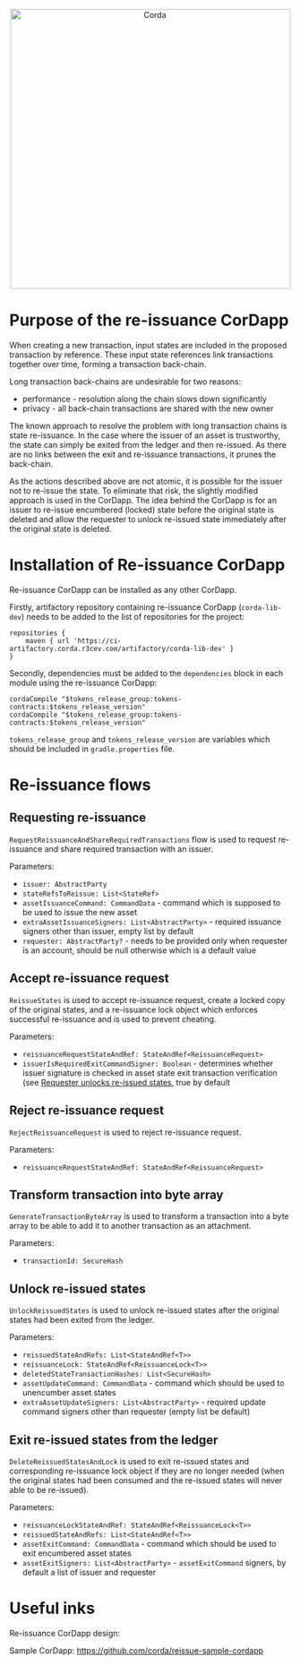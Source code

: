 <p align="center">	
  <img src="https://www.corda.net/wp-content/uploads/2016/11/fg005_corda_b.png" alt="Corda" width="500">	
</p>

# Purpose of the re-issuance CorDapp

When creating a new transaction, input states are included in the proposed transaction by reference.
These input state references link transactions together over time, forming a transaction back-chain.

Long transaction back-chains are undesirable for two reasons:
- performance - resolution along the chain slows down significantly
- privacy - all back-chain transactions are shared with the new owner

The known approach to resolve the problem with long transaction chains is state re-issuance.
In the case where the issuer of an asset is trustworthy, the state can simply be exited from the ledger and then re-issued. 
As there are no links between the exit and re-issuance transactions, it prunes the back-chain. 

As the actions described above are not atomic, it is possible for the issuer not to re-issue the state. 
To eliminate that risk, the slightly modified approach is used in the CorDapp. The idea behind the CorDapp is for 
an issuer to re-issue encumbered (locked) state before the original state is deleted and allow the requester to 
unlock re-issued state immediately after the original state is deleted.

# Installation of Re-issuance CorDapp

Re-issuance CorDapp can be installed as any other CorDapp. 

Firstly, artifactory repository containing re-issuance CorDapp (`corda-lib-dev`) needs to be added to the list 
of repositories for the project:
```
repositories {
    maven { url 'https://ci-artifactory.corda.r3cev.com/artifactory/corda-lib-dev' }
}
```

Secondly, dependencies must be added to the `dependencies` block in each module using the re-issuance CorDapp:
```
cordaCompile "$tokens_release_group:tokens-contracts:$tokens_release_version"
cordaCompile "$tokens_release_group:tokens-contracts:$tokens_release_version"
```

`tokens_release_group` and `tokens_release_version` are variables which should be included in `gradle.properties` file.

# Re-issuance flows
## Requesting re-issuance
`RequestReissuanceAndShareRequiredTransactions` flow is used to request re-issuance and share required transaction with 
an issuer.

Parameters:
* `issuer: AbstractParty`
* `stateRefsToReissue: List<StateRef>`
* `assetIssuanceCommand: CommandData` - command which is supposed to be used to issue the new asset
* `extraAssetIssuanceSigners: List<AbstractParty>` - required issuance signers other than issuer, empty list by default
* `requester: AbstractParty?` - needs to be provided only when requester is an account, should be null otherwise 
which is a default value

## Accept re-issuance request
`ReissueStates` is used to accept re-issuance request, create a locked copy of the original states, and a re-issuance 
lock object which enforces successful re-issuance and is used to prevent cheating.

Parameters:
* `reissuanceRequestStateAndRef: StateAndRef<ReissuanceRequest>`
* `issuerIsRequiredExitCommandSigner: Boolean` - determines whether issuer signature is checked in asset 
state exit transaction verification (see [Requester unlocks re-issued states](#requester-unlocks-re-issued-states),
true by default

## Reject re-issuance request
`RejectReissuanceRequest` is used to reject re-issuance request.

Parameters:
* `reissuanceRequestStateAndRef: StateAndRef<ReissuanceRequest>`

## Transform transaction into byte array
`GenerateTransactionByteArray` is used to transform a transaction into a byte array to be able to add it to another 
transaction as an attachment.

Parameters:
* `transactionId: SecureHash`

## Unlock re-issued states
`UnlockReissuedStates` is used to unlock re-issued states after the original states had been exited from the ledger.

Parameters:
* `reissuedStateAndRefs: List<StateAndRef<T>>`
* `reissuanceLock: StateAndRef<ReissuanceLock<T>>`
* `deletedStateTransactionHashes: List<SecureHash>`
* `assetUpdateCommand: CommandData` - command which should be used to unencumber asset states
* `extraAssetUpdateSigners: List<AbstractParty>` - required update command signers other than requester 
(empty list be default)

## Exit re-issued states from the ledger
`DeleteReissuedStatesAndLock` is used to exit re-issued states and corresponding re-issuance lock object if they are 
no longer needed (when the original states had been consumed and the re-issued states will never able to be re-issued).

Parameters:
* `reissuanceLockStateAndRef: StateAndRef<ReissuanceLock<T>>`
* `reissuedStateAndRefs: List<StateAndRef<T>>`
* `assetExitCommand: CommandData` - command which should be used to exit encumbered asset states
* `assetExitSigners: List<AbstractParty>` - `assetExitCommand` signers, by default a list of issuer and requester 

# Useful inks

Re-issuance CorDapp design: <!-- TODO: insert link once it's merged into master branch -->

Sample CorDapp: https://github.com/corda/reissue-sample-cordapp

